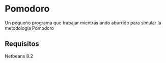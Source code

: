 # Pomodoro
Un pequeño programa que trabajar mientras ando aburrido para simular la metodología Pomodoro


## Requisitos
Netbeans 8.2

